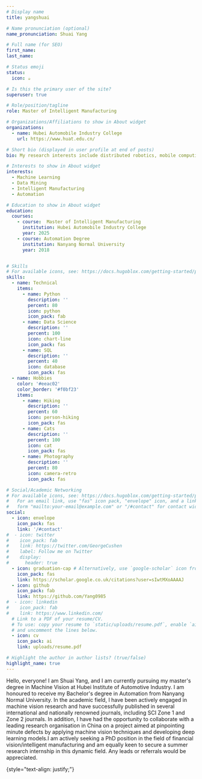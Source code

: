 ```yaml
---
# Display name
title: yangshuai

# Name pronunciation (optional)
name_pronunciation: Shuai Yang

# Full name (for SEO)
first_name: 
last_name: 

# Status emoji
status:
  icon: ☕️

# Is this the primary user of the site?
superuser: true

# Role/position/tagline
role: Master of Intelligent Manufacturing

# Organizations/Affiliations to show in About widget
organizations:
  - name: Hubei Automobile Industry College
    url: https://www.huat.edu.cn/

# Short bio (displayed in user profile at end of posts)
bio: My research interests include distributed robotics, mobile computing and programmable matter.

# Interests to show in About widget
interests:
  - Machine Learning
  - Data Mining
  - Intelligent Manufacturing
  - Automation

# Education to show in About widget
education:
  courses:
    - course:  Master of Intelligent Manufacturing
      institution: Hubei Automobile Industry College
      year: 2025
    - course: Automation Degree
      institution: Nanyang Normal University
      year: 2018


# Skills
# For available icons, see: https://docs.hugoblox.com/getting-started/page-builder/#icons
skills:
  - name: Technical
    items:
      - name: Python
        description: ''
        percent: 80
        icon: python
        icon_pack: fab
      - name: Data Science
        description: ''
        percent: 100
        icon: chart-line
        icon_pack: fas
      - name: SQL
        description: ''
        percent: 40
        icon: database
        icon_pack: fas
  - name: Hobbies
    color: '#eeac02'
    color_border: '#f0bf23'
    items:
      - name: Hiking
        description: ''
        percent: 60
        icon: person-hiking
        icon_pack: fas
      - name: Cats
        description: ''
        percent: 100
        icon: cat
        icon_pack: fas
      - name: Photography
        description: ''
        percent: 80
        icon: camera-retro
        icon_pack: fas

# Social/Academic Networking
# For available icons, see: https://docs.hugoblox.com/getting-started/page-builder/#icons
#   For an email link, use "fas" icon pack, "envelope" icon, and a link in the
#   form "mailto:your-email@example.com" or "/#contact" for contact widget.
social:
  - icon: envelope
    icon_pack: fas
    link: '/#contact'
#  - icon: twitter
#    icon_pack: fab
#    link: https://twitter.com/GeorgeCushen
#    label: Follow me on Twitter
#    display:
#      header: true
  - icon: graduation-cap # Alternatively, use `google-scholar` icon from `ai` icon pack
    icon_pack: fas
    link: https://scholar.google.co.uk/citations?user=sIwtMXoAAAAJ
  - icon: github
    icon_pack: fab
    link: https://github.com/Yang0985
#  - icon: linkedin
#    icon_pack: fab
#    link: https://www.linkedin.com/
  # Link to a PDF of your resume/CV.
  # To use: copy your resume to `static/uploads/resume.pdf`, enable `ai` icons in `params.yaml`,
  # and uncomment the lines below.
  - icon: cv
    icon_pack: ai
    link: uploads/resume.pdf

# Highlight the author in author lists? (true/false)
highlight_name: true
---
```


Hello, everyone! I am Shuai Yang, and I am currently pursuing my master's degree in Machine Vision at Hubei Institute of Automotive Industry. I am honoured to receive my Bachelor's degree in Automation from Nanyang Normal University. In the academic field, I have been actively engaged in machine vision research and have successfully published in several international and nationally renowned journals, including SCI Zone 1 and Zone 2 journals. In addition, I have had the opportunity to collaborate with a leading research organisation in China on a project aimed at pinpointing minute defects by applying machine vision techniques and developing deep learning models.I am actively seeking a PhD position in the field of financial vision/intelligent manufacturing and am equally keen to secure a summer research internship in this dynamic field. Any leads or referrals would be appreciated.

{style="text-align: justify;"}
